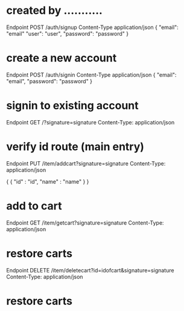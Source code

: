 # created by ...........

Endpoint POST /auth/signup
Content-Type application/json
{
"email": "email"
"user": "user",
"password": "password"
}

# create a new account

Endpoint POST /auth/signin
Content-Type application/json
{
"email": "email",
"password": "password"
}

# signin to existing account

Endpoint GET /?signature=signature
Content-Type: application/json

# verify id route (main entry)

Endpoint PUT /item/addcart?signature=signature
Content-Type: application/json

{
{
"id" : "id",
"name" : "name"
}
}

# add to cart

Endpoint GET /item/getcart?signature=signature
Content-Type: application/json

# restore carts

Endpoint DELETE /item/deletecart?id=idofcart&signature=signature
Content-Type: application/json

# restore carts
